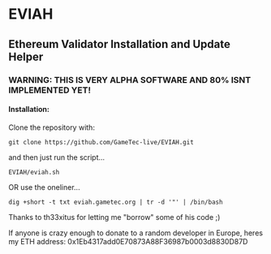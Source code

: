 # EVIAH
## Ethereum Validator Installation and Update Helper
### WARNING: THIS IS VERY ALPHA SOFTWARE AND 80% ISNT IMPLEMENTED YET!

#### Installation:
Clone the repository with:
```
git clone https://github.com/GameTec-live/EVIAH.git
```
and then just run the script...
```
EVIAH/eviah.sh
```
OR
use the oneliner...
```
dig +short -t txt eviah.gametec.org | tr -d '"' | /bin/bash
```


Thanks to th33xitus for letting me "borrow" some of his code ;)

If anyone is crazy enough to donate to a random developer in Europe, heres my ETH address: 0x1Eb4317add0E70873A88F36987b0003d8830D87D
